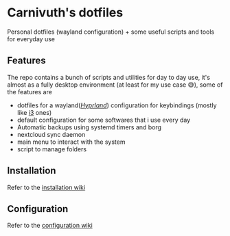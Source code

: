 # Carnivuth's dotfiles

Personal dotfiles (wayland configuration) + some useful scripts and tools for everyday use

## Features

The repo contains a bunch of scripts and utilities for day to day use, it's almost as a fully desktop environment (at least for my use case 😅), some of the features are

- dotfiles for a wayland(*[Hyprland](https://hyprland.org/)*) configuration for keybindings (mostly like [i3](https://i3wm.org/) ones)
- default configuration for some softwares that i use every day
- Automatic backups using systemd timers and borg
- nextcloud sync daemon
- main menu to interact with the system
- script to manage folders

## Installation

Refer to the [installation wiki](doc/installation.md)

## Configuration

Refer to the [configuration wiki](doc/configuration.md)
